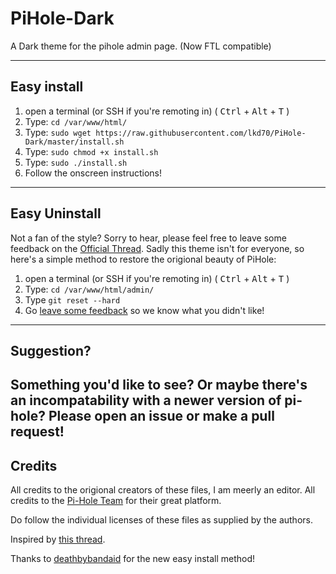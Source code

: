 # PiHole-Dark
A Dark theme for the pihole admin page. (Now FTL compatible)



----------

## Easy install

1. open a terminal (or SSH if you're remoting in) ( <kbd>Ctrl</kbd> + <kbd>Alt</kbd> + <kbd>T</kbd> )
2. Type: `cd /var/www/html/`
3. Type: `sudo wget https://raw.githubusercontent.com/lkd70/PiHole-Dark/master/install.sh`
4. Type: `sudo chmod +x install.sh`
5. Type: `sudo ./install.sh`
6. Follow the onscreen instructions!

----------

## Easy Uninstall

Not a fan of the style? Sorry to hear, please feel free to leave some feedback on the [Official Thread](https://discourse.pi-hole.net/t/dark-admin-dashboard/). Sadly this theme isn't for everyone, so here's a simple method to restore the origional beauty of PiHole:

1. open a terminal (or SSH if you're remoting in) ( <kbd>Ctrl</kbd> + <kbd>Alt</kbd> + <kbd>T</kbd> )
2. Type: `cd /var/www/html/admin/`
3. Type `git reset --hard`
4. Go [leave some feedback](https://discourse.pi-hole.net/t/dark-admin-dashboard/) so we know what you didn't like!

----------

## Suggestion?
Something you'd like to see? Or maybe there's an incompatability with a newer version of pi-hole? Please open an issue or make a pull request!
----------

## Credits

All credits to the origional creators of these files, I am meerly an editor.
All credits to the [Pi-Hole Team](https://pi-hole.net) for their great platform.

Do follow the individual licenses of these files as supplied by the authors.

Inspired by [this thread](https://discourse.pi-hole.net/t/dark-admin-theme/647/62).

Thanks to [deathbybandaid](https://discourse.pi-hole.net/u/deathbybandaid) for the new easy install method!
